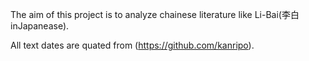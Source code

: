 The aim of this project is to analyze chainese literature like Li-Bai(李白inJapanease).

All text dates are quated from (https://github.com/kanripo).
